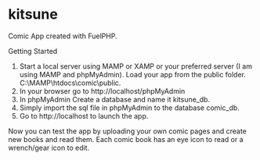 # kitsune
Comic App created with FuelPHP.

Getting Started
1) Start a local server using MAMP or XAMP or your preferred server (I am using MAMP and phpMyAdmin).
   Load your app from the public folder. C:\MAMP\htdocs\comic\public. 
2) In your browser go to http://localhost/phpMyAdmin
3) In phpMyAdmin Create a database and name it kitsune_db. 
4) Simply import the sql file in phpMyAdmin to the database comic_db.
5) Go to http://localhost to launch the app.

Now you can test the app by uploading your own comic pages and create new books and read them. Each comic book has an eye icon to read or a wrench/gear icon to edit.
